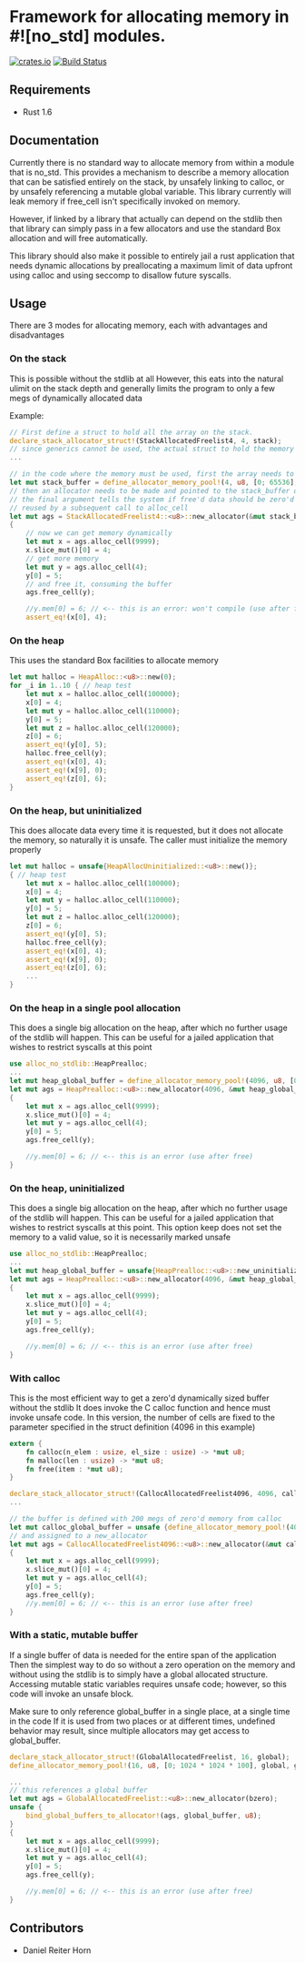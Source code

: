 # Framework for allocating memory in #![no_std] modules.

[![crates.io](https://img.shields.io/crates/v/alloc-no-stdlib.svg)](https://crates.io/crates/alloc-no-stdlib)
[![Build Status](https://travis-ci.org/dropbox/rust-alloc-no-stdlib.svg?branch=master)](https://travis-ci.org/dropbox/rust-alloc-no-stdlib)


## Requirements
 * Rust 1.6

## Documentation
Currently there is no standard way to allocate memory from within a module that is no_std.
This provides a mechanism to describe a memory allocation that can be satisfied entirely on
the stack, by unsafely linking to calloc, or by unsafely referencing a mutable global variable.
This library currently will leak memory if free_cell isn't specifically invoked on memory.

However, if linked by a library that actually can depend on the stdlib then that library
can simply pass in a few allocators and use the standard Box allocation and will free automatically.

This library should also make it possible to entirely jail a rust application that needs dynamic
allocations by preallocating a maximum limit of data upfront using calloc and
using seccomp to disallow future syscalls.

## Usage

There are 3 modes for allocating memory, each with advantages and disadvantages

### On the stack
This is possible without the stdlib at all
However, this eats into the natural ulimit on the stack depth and generally
limits the program to only a few megs of dynamically allocated data

Example:

```rust
// First define a struct to hold all the array on the stack.
declare_stack_allocator_struct!(StackAllocatedFreelist4, 4, stack);
// since generics cannot be used, the actual struct to hold the memory must be defined with a macro
...

// in the code where the memory must be used, first the array needs to be readied
let mut stack_buffer = define_allocator_memory_pool!(4, u8, [0; 65536], stack);
// then an allocator needs to be made and pointed to the stack_buffer on the stack
// the final argument tells the system if free'd data should be zero'd before being
// reused by a subsequent call to alloc_cell
let mut ags = StackAllocatedFreelist4::<u8>::new_allocator(&mut stack_buffer, bzero);
{
    // now we can get memory dynamically
    let mut x = ags.alloc_cell(9999);
    x.slice_mut()[0] = 4;
    // get more memory
    let mut y = ags.alloc_cell(4);
    y[0] = 5;
    // and free it, consuming the buffer
    ags.free_cell(y);

    //y.mem[0] = 6; // <-- this is an error: won't compile (use after free)
    assert_eq!(x[0], 4);
```

### On the heap
This uses the standard Box facilities to allocate memory

```rust
let mut halloc = HeapAlloc::<u8>::new(0);
for _i in 1..10 { // heap test
    let mut x = halloc.alloc_cell(100000);
    x[0] = 4;
    let mut y = halloc.alloc_cell(110000);
    y[0] = 5;
    let mut z = halloc.alloc_cell(120000);
    z[0] = 6;
    assert_eq!(y[0], 5);
    halloc.free_cell(y);
    assert_eq!(x[0], 4);
    assert_eq!(x[9], 0);
    assert_eq!(z[0], 6);
}
```

### On the heap, but uninitialized
This does allocate data every time it is requested, but it does not allocate the
memory, so naturally it is unsafe. The caller must initialize the memory properly
```rust
let mut halloc = unsafe{HeapAllocUninitialized::<u8>::new()};
{ // heap test
    let mut x = halloc.alloc_cell(100000);
    x[0] = 4;
    let mut y = halloc.alloc_cell(110000);
    y[0] = 5;
    let mut z = halloc.alloc_cell(120000);
    z[0] = 6;
    assert_eq!(y[0], 5);
    halloc.free_cell(y);
    assert_eq!(x[0], 4);
    assert_eq!(x[9], 0);
    assert_eq!(z[0], 6);
    ...
}
```


### On the heap in a single pool allocation
This does a single big allocation on the heap, after which no further usage of the stdlib
will happen. This can be useful for a jailed application that wishes to restrict syscalls
at this point

```rust
use alloc_no_stdlib::HeapPrealloc;
...
let mut heap_global_buffer = define_allocator_memory_pool!(4096, u8, [0; 6 * 1024 * 1024], heap);
let mut ags = HeapPrealloc::<u8>::new_allocator(4096, &mut heap_global_buffer, uninitialized);
{
    let mut x = ags.alloc_cell(9999);
    x.slice_mut()[0] = 4;
    let mut y = ags.alloc_cell(4);
    y[0] = 5;
    ags.free_cell(y);

    //y.mem[0] = 6; // <-- this is an error (use after free)
}
```



### On the heap, uninitialized
This does a single big allocation on the heap, after which no further usage of the stdlib
will happen. This can be useful for a jailed application that wishes to restrict syscalls
at this point. This option keep does not set the memory to a valid value, so it is
necessarily marked unsafe

```rust
use alloc_no_stdlib::HeapPrealloc;
...
let mut heap_global_buffer = unsafe{HeapPrealloc::<u8>::new_uninitialized_memory_pool(6 * 1024 * 1024)};
let mut ags = HeapPrealloc::<u8>::new_allocator(4096, &mut heap_global_buffer, uninitialized);
{
    let mut x = ags.alloc_cell(9999);
    x.slice_mut()[0] = 4;
    let mut y = ags.alloc_cell(4);
    y[0] = 5;
    ags.free_cell(y);

    //y.mem[0] = 6; // <-- this is an error (use after free)
}
```

### With calloc
This is the most efficient way to get a zero'd dynamically sized buffer without the stdlib
It does invoke the C calloc function and hence must invoke unsafe code.
In this version, the number of cells are fixed to the parameter specified in the struct definition
(4096 in this example)

```rust
extern {
    fn calloc(n_elem : usize, el_size : usize) -> *mut u8;
    fn malloc(len : usize) -> *mut u8;
    fn free(item : *mut u8);
}

declare_stack_allocator_struct!(CallocAllocatedFreelist4096, 4096, calloc);
...

// the buffer is defined with 200 megs of zero'd memory from calloc
let mut calloc_global_buffer = unsafe {define_allocator_memory_pool!(4096, u8, [0; 200 * 1024 * 1024], calloc)};
// and assigned to a new_allocator
let mut ags = CallocAllocatedFreelist4096::<u8>::new_allocator(&mut calloc_global_buffer.data, bzero);
{
    let mut x = ags.alloc_cell(9999);
    x.slice_mut()[0] = 4;
    let mut y = ags.alloc_cell(4);
    y[0] = 5;
    ags.free_cell(y);
    //y.mem[0] = 6; // <-- this is an error (use after free)
}
```

### With a static, mutable buffer
If a single buffer of data is needed for the entire span of the application
Then the simplest way to do so without a zero operation on
the memory and without using the stdlib is to simply have a global allocated
structure. Accessing mutable static variables requires unsafe code; however,
so this code will invoke an unsafe block.


Make sure to only reference global_buffer in a single place, at a single time in the code
If it is used from two places or at different times, undefined behavior may result,
since multiple allocators may get access to global_buffer.


```rust
declare_stack_allocator_struct!(GlobalAllocatedFreelist, 16, global);
define_allocator_memory_pool!(16, u8, [0; 1024 * 1024 * 100], global, global_buffer);

...
// this references a global buffer
let mut ags = GlobalAllocatedFreelist::<u8>::new_allocator(bzero);
unsafe {
    bind_global_buffers_to_allocator!(ags, global_buffer, u8);
}
{
    let mut x = ags.alloc_cell(9999);
    x.slice_mut()[0] = 4;
    let mut y = ags.alloc_cell(4);
    y[0] = 5;
    ags.free_cell(y);

    //y.mem[0] = 6; // <-- this is an error (use after free)
}
```


## Contributors
- Daniel Reiter Horn
